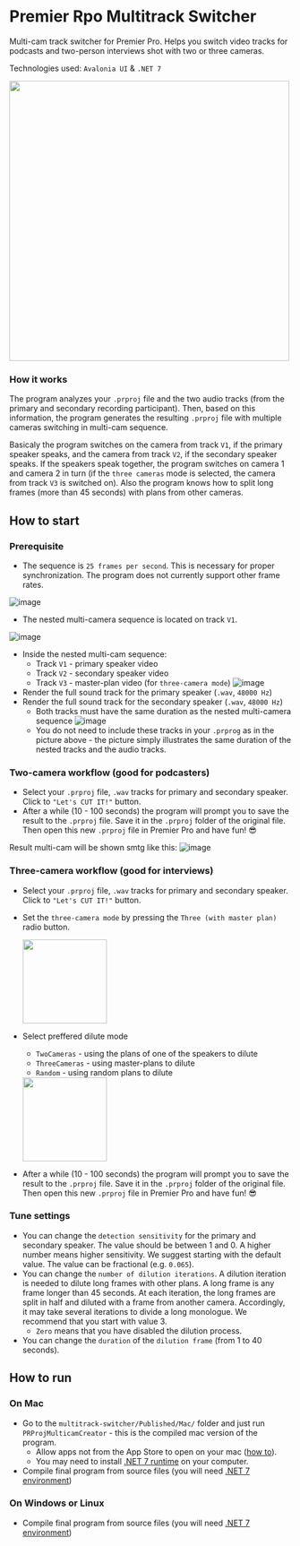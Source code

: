 # Premier Rpo Multitrack Switcher
Multi-cam track switcher for Premier Pro. Helps you switch video tracks for podcasts and two-person interviews shot with two or three cameras.

Technologies used: `Avalonia UI` & `.NET 7`

<img src="https://user-images.githubusercontent.com/45439635/232473909-b7f01408-d5b2-4672-b5be-2e3e24d88b36.png" width="500" />

### How it works
The program analyzes your `.prproj` file and the two audio tracks (from the primary and secondary recording participant). Then, based on this information, the program generates the resulting `.prproj` file with multiple cameras switching in multi-cam sequence.

Basicaly the program switches on the camera from track `V1`, if the primary speaker speaks, and the camera from track `V2`, if the secondary speaker speaks. If the speakers speak together, the program switches on camera 1 and camera 2 in turn (if the `three cameras` mode is selected, the camera from track `V3` is switched on). Also the program knows how to split long frames (more than 45 seconds) with plans from other cameras.


## How to start
### Prerequisite
* The sequence is `25 frames per second`. This is necessary for proper synchronization. The program does not currently support other frame rates.

![image](https://user-images.githubusercontent.com/45439635/232479330-0fb90ad2-7ceb-4bcc-a91e-30b4e66f8cb6.png)

* The nested multi-camera sequence is located on track `V1`.

![image](https://user-images.githubusercontent.com/45439635/231892845-914c03f9-c2c0-4132-964a-94847b95c356.png)

* Inside the nested multi-cam sequence:
  * Track `V1` - primary speaker video 
  * Track `V2` - secondary speaker video
  * Track `V3` - master-plan video (for `three-camera mode`)
  ![image](https://user-images.githubusercontent.com/45439635/232479131-2d1ba356-0edf-4c4d-862c-91f77ac34fc4.png)
* Render the full sound track for the primary speaker (`.wav`, `48000 Hz`)
* Render the full sound track for the secondary speaker (`.wav`, `48000 Hz`)
   * Both tracks must have the same duration as the nested multi-camera sequence
![image](https://user-images.githubusercontent.com/45439635/231892845-914c03f9-c2c0-4132-964a-94847b95c356.png)
   * You do not need to include these tracks in your `.prprog` as in the picture above - the picture simply illustrates the same duration of the nested tracks and the audio tracks.

### Two-camera workflow (good for podcasters)
* Select your `.prproj` file, `.wav` tracks for primary and secondary speaker. Click to `"Let's CUT IT!"` button. 
* After a while (10 - 100 seconds) the program will prompt you to save the result to the `.prproj` file. Save it in the `.prproj` folder of the original file. Then open this new `.prproj` file in Premier Pro and have fun! 😎

Result multi-cam will be shown smtg like this:
![image](https://user-images.githubusercontent.com/45439635/231901602-985dc43a-13d4-4591-843f-42d0810d8580.png)

### Three-camera workflow (good for interviews)
* Select your `.prproj` file, `.wav` tracks for primary and secondary speaker. Click to `"Let's CUT IT!"` button.
* Set the `three-camera mode` by pressing the `Three (with master plan)` radio button.

   <img src="https://user-images.githubusercontent.com/45439635/232481189-6257cb08-eb1c-4d32-8c13-8ab9ba90c504.png" width="150" />
* Select preffered dilute mode
   * `TwoCameras` - using the plans of one of the speakers to dilute
   * `ThreeCameras` - using master-plans to dilute
   * `Random` - using random plans to dilute
   
   <img src="https://user-images.githubusercontent.com/45439635/232481481-366c98e3-7c1a-4840-aa71-08c83086c934.png" width="150" />
* After a while (10 - 100 seconds) the program will prompt you to save the result to the `.prproj` file. Save it in the `.prproj` folder of the original file. Then open this new `.prproj` file in Premier Pro and have fun! 😎


### Tune settings
* You can change the `detection sensitivity` for the primary and secondary speaker. The value should be between 1 and 0. A higher number means higher sensitivity. We suggest starting with the default value. The value can be fractional (e.g. `0.065`).
* You can change the `number of dilution iterations`. A dilution iteration is needed to dilute long frames with other plans. A long frame is any frame longer than 45 seconds. At each iteration, the long frames are split in half and diluted with a frame from another camera. Accordingly, it may take several iterations to divide a long monologue. We recommend that you start with value 3.
   * `Zero` means that you have disabled the dilution process.
* You can change the `duration` of the `dilution frame` (from 1 to 40 seconds).



## How to run
### On Mac
* Go to the `multitrack-switcher/Published/Mac/` folder and just run `PRProjMulticamCreator` - this is the compiled mac version of the program.
  * Allow apps not from the App Store to open on your mac ([how to](https://macpaw.com/how-to/unidentified-developer-mac)).
  * You may need to install [.NET 7 runtime](https://dotnet.microsoft.com/en-us/download/dotnet/7.0 ) on your computer.
* Compile final program from source files (you will need [.NET 7 environment](https://dotnet.microsoft.com/en-us/download/dotnet/7.0))

### On Windows or Linux
* Compile final program from source files (you will need [.NET 7 environment](https://dotnet.microsoft.com/en-us/download/dotnet/7.0))


